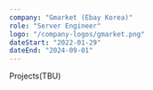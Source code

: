 ```yaml
---
company: "Gmarket (Ebay Korea)"
role: "Server Engineer"
logo: "/company-logos/gmarket.png"
dateStart: "2022-01-29"
dateEnd: "2024-09-01"
---
```


Projects(TBU)